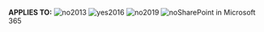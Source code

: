 **APPLIES TO:** ![no](../media/no.png)2013 ![yes](../media/yes.png)2016 ![no](../media/no.png)2019 ![no](../media/no.png)SharePoint in Microsoft 365
